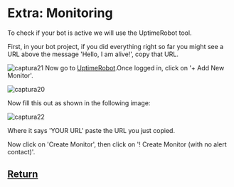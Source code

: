 # Extra: Monitoring

To check if your bot is active we will use the UptimeRobot tool.

First, in your bot project, if you did everything right so far you might see a URL above the message 'Hello, I am alive!', copy that URL.

![captura21](https://github.com/VictorFloresJuarez/Workshop-Bots-on-Discord/blob/main/Resources/captura21.png?raw=true)
Now go to [UptimeRobot](https://uptimerobot.com/).Once logged in, click on '+ Add New Monitor'.

![captura20](https://github.com/VictorFloresJuarez/Workshop-Bots-on-Discord/blob/main/Resources/captura20.png?raw=true)

Now fill this out as shown in the following image:

![captura22](https://github.com/VictorFloresJuarez/Workshop-Bots-on-Discord/blob/main/Resources/captura22.png?raw=true)

Where it says 'YOUR URL' paste the URL you just copied.

Now click on 'Create Monitor', then click on '! Create Monitor (with no alert contact)'.

## [Return](https://github.com/VictorFloresJuarez/Workshop-Bots-on-Discord/blob/main/Sections/Creation%20process/%3EStep2%2B%2B%2B/Step5.md)
